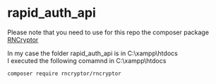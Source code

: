 # rapid_auth_api
Please note that you need to use for this repo the composer package [RNCryptor](https://github.com/RNCryptor/RNCryptor-php) 

In my case the folder rapid_auth_api is in C:\xampp\htdocs\
I executed the following comamnd in C:\xampp\htdocs

```bash
composer require rncryptor/rncryptor
```
